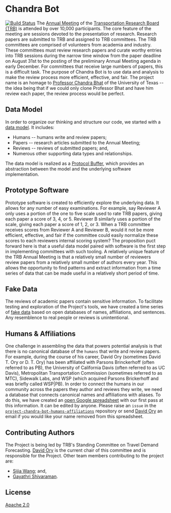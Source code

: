 # Chandra Bot
[![Build Status](https://travis-ci.com/adb40/chandra-bot.svg?branch=master)](https://travis-ci.com/adb40/chandra-bot)
The [Annual Meeting](http://www.trb.org/AnnualMeeting/AnnualMeeting.aspx) of the [Transportation Research Board (TRB)](http://www.trb.org/Main/Home.aspx) is attended by over 10,000 participants. The core feature of the meeting are sessions devoted to the presentation of research. Research papers are submitted to TRB and assigned to TRB committees. The TRB committees are comprised of volunteers from academia and industry. These committees must review research papers and curate worthy entries into TRB sessions during the narrow time window from the paper deadline on August 31st to the posting of the preliminary Annual Meeting agenda in early December. For committees that receive large numbers of papers, this is a difficult task. The purpose of Chandra Bot is to use data and analysis to make the review process more efficient, effective, and fair. The project name is an homage to [Professor Chandra Bhat](http://www.caee.utexas.edu/prof/bhat/home.html) of the University of Texas -- the idea being that if we could only clone Professor Bhat and have him review each paper, the review process would be perfect.

## Data Model
In order to organize our thinking and structure our code, we started with a [data model](/src/features/chandra_bot.proto). It includes:
* Humans -- humans write and review papers;
* Papers -- research articles submitted to the Annual Meeting;
* Reviews -- reviews of submitted papers; and,
* Numerous other supporting data types and relationships.

The data model is realized as a [Protocol Buffer](https://developers.google.com/protocol-buffers), which provides an abstraction between the model and the underlying software implementation.

## Prototype Software
Prototype software is created to efficiently explore the underlying data. It allows for any number of easy examinations. For example, say Reviewer A only uses a portion of the one to five scale used to rate TRB papers, giving each paper a score of 3, 4, or 5. Reviewer B similarly uses a portion of the scale, giving each paper a score of 1, 2, or 3. When a TRB committee receives scores from Reviewer A and Reviewer B, would it not be more efficient, effective, and fair if the committee could easily normalize these scores to each reviewers internal scoring system? The proposition puct forward here is that a useful data model paired with software is the first step in implementing committees with such tooling. A relatively unique feature of the TRB Annual Meeting is that a relatively small number of reviewers review papers from a relatively small number of authors every year. This allows the opportunity to find patterns and extract information from a time series of data that can be made useful in a relatively short period of time.

## Fake Data
The reviews of academic papers contain sensitive information. To facilitate testing and exploration of the Project's tools, we have created a time series of [fake data](/data/processed) based on open databases of names, affiliations, and sentences. Any resemblence to real people or reviews is unintentional.

## Humans & Affiliations
One challenge in assembling the data that powers potential analysis is that there is no canonical database of the `humans` that write and review papers. For example, during the course of his career, David Ory (sometimes David T. Ory or D. T. Ory) has been affiliated with Parsons Brinckerhoff (often referred to as PB), the University of California Davis (often referred to as UC Davis), Metropolitan Transportation Commission (sometimes referred to as MTC), Sidewalk Labs, and WSP (which acquired Parsons Brickerhoff and was briefly called WSP|PB). In  order to connect the humans in our community across the papers they author and reviews they write, we need a database that connects canonical names and affiliations with aliases. To do this, we have created an [open Google spreadsheet](https://docs.google.com/spreadsheets/d/1vEsMP3v9HGSc_Ftfu_pgQRjSQu9GVhfjqRNFpK5u9FI/edit?usp=sharing) with our first pass at this information. It can be edited by anyone. Please raise an `issue` in the [`project-chandra-bot-humans-affiliations`](https://github.com/adb40/project-chandra-bot-humans-affiliations) repository or send [David Ory](david.ory@gmail.com) an email if you would like your name removed from this spreadsheet.

## Contributing Authors
The Project is being led by TRB's Standing Committee on Travel Demand Forecasting. [David Ory](david.ory@gmail.com) is the current chair of this committee and is responsible for the Project. Other team members contributing to the project are:
* [Sijia Wang](https://github.com/i-am-sijia); and,
* [Gayathri Shivaraman](https://github.com/gshivaraman).

## License
[Apache 2.0](LICENSE.txt)
